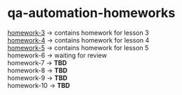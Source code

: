 # qa-automation-homeworks

[homework-3](https://github.com/MarianaBoiko/qa-automation-homeworks/tree/main/homework-3/src) -> contains homework for lesson 3 <br>
[homework-4](https://github.com/MarianaBoiko/qa-automation-homeworks/tree/main/homework-4/src) -> contains homework for lesson 4 <br>
[homework-5](https://github.com/MarianaBoiko/qa-automation-homeworks/tree/main/homework-5) -> contains homework for lesson 5 <br>
homework-6 -> waiting for review <br>
homework-7 -> **TBD** <br>
homework-8 -> **TBD** <br>
homework-9 -> **TBD** <br>
homework-10 -> **TBD** <br>

